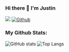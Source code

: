 ### Hi there 👋 I'm Justin

![](https://visitor-badge.laobi.icu/badge?page_id=Justinmemphis.Justinmemphis)
[![Github](https://img.shields.io/github/followers/Justinmemphis?label=Follow&style=social)](https://github.com/Justinmemphis)

<!--
**Justinmemphis/Justinmemphis** is a ✨ _special_ ✨ repository because its `README.md` (this file) appears on your GitHub profile.

Here are some ideas to get you started:

- 🔭 I’m currently working on ...
- 🌱 I’m currently learning ...
- 👯 I’m looking to collaborate on ...
- 🤔 I’m looking for help with ...
- 💬 Ask me about ...
- 📫 How to reach me: ...
- 😄 Pronouns: ...
- ⚡ Fun fact: ...

example post how to do: https://dev.to/charalambosioannou/create-a-dynamic-github-profile-readme-il5
example cool-looking post: https://github.com/nishant-666

-->

### My Github Stats:
![GitHub stats](https://github-readme-stats.vercel.app/api?username=Justinmemphis&show_icons=true&theme=tokyonight)
![Top Langs](https://github-readme-stats.vercel.app/api/top-langs/?username=Justinmemphis&theme=tokyonight)
